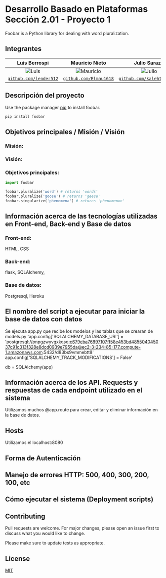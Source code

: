 # Desarrollo Basado en Plataformas Sección 2.01 - Proyecto 1

Foobar is a Python library for dealing with word pluralization.

## Integrantes

| <a target="_blank">**Luis Berrospi**</a> | <a target="_blank">**Mauricio Nieto**</a> | <a target="_blank">**Julio Sarazu**</a> |<a target="_blank">**Adrián Boza**</a> |
| :---: | :---:| :---:| :---:|
| ![Luis](https://avatars2.githubusercontent.com/u/52045791?v=3&s=150) | ![Mauricio](https://avatars.githubusercontent.com/u/63524901?v=4) | ![Julio](https://avatars.githubusercontent.com/u/40171658?s=64&v=4) | ![Adrian](https://avatars.githubusercontent.com/u/40300535?v=4) |
| <a href="https://github.com/lender512" target="_blank">`github.com/lender512`</a> | <a href="https://github.com/Elmau1618" target="_blank">`github.com/Elmau1618`</a> | <a href="https://github.com/kalehtfree123" target="_blank">`github.com/kalehtfree123`</a> |<a href="https://github.com/adrianboza" target="_blank">`github.com/adrianboza`</a> |

## Descripción del proyecto

Use the package manager [pip](https://pip.pypa.io/en/stable/) to install foobar.

```bash
pip install foobar
```

## Objetivos principales / Misión / Visión
### Misión:

### Visión:

### Objetivos principales:

```python
import foobar

foobar.pluralize('word') # returns 'words'
foobar.pluralize('goose') # returns 'geese'
foobar.singularize('phenomena') # returns 'phenomenon'
```
## Información acerca de las tecnologías utilizadas en Front-end, Back-end y Base de datos
### Front-end:
HTML, CSS
### Back-end:
flask, SQLAlchemy,
### Base de datos:
Postgresql, Heroku

## El nombre del script a ejecutar para iniciar la base de datos con datos
Se ejecuta app.py que recibe los modelos y las tablas que se crearan de models.py
'app.config['SQLALCHEMY_DATABASE_URI'] = 'postgresql://pnpgzwyvgxkqsq:c679eba76897107ff58e453bd485504045037c91c313f328e8dcd0939e7955da@ec2-3-234-85-177.compute-1.amazonaws.com:5432/d83bs9vmmebtt8'
app.config['SQLALCHEMY_TRACK_MODIFICATIONS'] = False'

db = SQLAlchemy(app)


## Información acerca de los API. Requests y respuestas de cada endpoint utilizado en el sistema
Utilizamos muchos @app.route para crear, editar y eliminar información en la base de datos.

## Hosts
Utilizamos el localhost:8080
## Forma de Autenticación

## Manejo de errores HTTP: 500, 400, 300, 200, 100, etc

## Cómo ejecutar el sistema (Deployment scripts)

## Contributing
Pull requests are welcome. For major changes, please open an issue first to discuss what you would like to change.

Please make sure to update tests as appropriate.

## License
[MIT](https://choosealicense.com/licenses/mit/)
